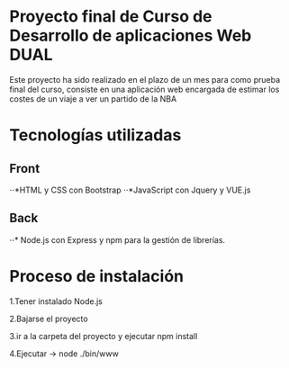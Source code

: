 # Proyecto final de Curso de Desarrollo de aplicaciones Web DUAL

Este proyecto ha sido realizado en el plazo de un mes para como prueba final del curso, consiste en una aplicación web encargada de estimar los costes de un viaje a ver un partido de la NBA

# Tecnologías utilizadas

## Front
⋅⋅*HTML y CSS con Bootstrap
⋅⋅*JavaScript con Jquery y VUE.js

## Back
⋅⋅* Node.js con Express y npm para la gestión de librerías.

# Proceso de instalación

1.Tener instalado Node.js

2.Bajarse el proyecto

3.ir a la carpeta del proyecto y ejecutar npm install

4.Ejecutar -> node ./bin/www 

